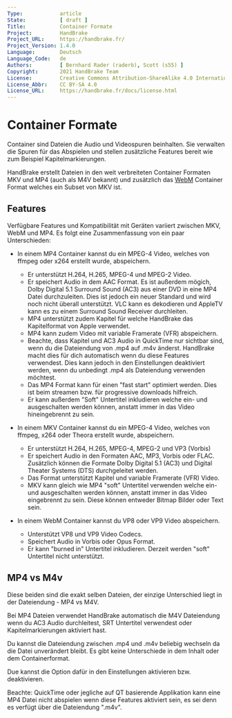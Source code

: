 ```yaml
---
Type:            article
State:           [ draft ]
Title:           Container Formate
Project:         HandBrake
Project_URL:     https://handbrake.fr/
Project_Version: 1.4.0
Language:        Deutsch
Language_Code:   de
Authors:         [ Bernhard Rader (raderb), Scott (s55) ]
Copyright:       2021 HandBrake Team
License:         Creative Commons Attribution-ShareAlike 4.0 International
License_Abbr:    CC BY-SA 4.0
License_URL:     https://handbrake.fr/docs/license.html
---
```


Container Formate
=================
Container sind Dateien die Audio und Videospuren beinhalten. Sie verwalten die Spuren für das Abspielen und stellen zusätzliche Features bereit wie zum Beispiel Kapitelmarkierungen.

HandBrake erstellt Dateien in den weit verbreiteten Container Formaten MKV und MP4 (auch als M4V bekannt) und zusätzlich das [WebM](https://www.webmproject.org/) Container Format welches ein Subset von MKV ist.

## Features
Verfügbare Features und Kompatibilität mit Geräten variiert zwischen MKV, WebM und MP4. Es folgt eine Zusammenfassung von ein paar Unterschieden:

- In einem MP4 Container kannst du ein MPEG-4 Video, welches von ffmpeg oder x264 erstellt wurde, abspeichern.
  - Er unterstützt H.264, H.265, MPEG-4 und MPEG-2 Video.
  - Er speichert Audio in dem AAC Format. Es ist außerdem mögich, Dolby Digital 5.1 Surround Sound (AC3) aus einer DVD in eine MP4 Datei durchzuleiten. Dies ist jedoch ein neuer Standard und wird noch nicht überall unterstützt. VLC kann es dekodieren und AppleTV kann es zu einem Surround Sound Receiver durchleiten.
  - MP4 unterstützt zudem Kapitel für welche HandBrake das Kapitelformat von Apple verwendet.
  - MP4 kann zudem Video mit variable Framerate (VFR) abspeichern.
  - Beachte, dass Kapitel und AC3 Audio in QuickTime nur sichtbar sind, wenn du die Dateiendung von .mp4 auf .m4v änderst. HandBrake macht dies für dich automatisch wenn du diese Features verwendest. Dies kann jedoch in den Einstellungen deaktiviert werden, wenn du unbedingt .mp4 als Dateiendung verwenden möchtest.
  - Das MP4 Format kann für einen "fast start" optimiert werden. Dies ist beim streamen bzw. für progressive downloads hilfreich.
  - Er kann außerdem "Soft" Untertitel inkludieren welche ein- und ausgeschalten werden können, anstatt immer in das Video hineingebrennt zu sein.

- In einem MKV Container kannst du ein MPEG-4 Video, welches von ffmpeg, x264 oder Theora erstellt wurde, abspeichern.
  - Er unterstützt H.264, H.265, MPEG-4, MPEG-2 und VP3 (Vorbis)
  - Er speichert Audio in den Formaten AAC, MP3, Vorbis oder FLAC. Zusätzlich können die Formate Dolby Digital 5.1 (AC3) und Digital Theater Systems (DTS) durchgeleitet werden.
  - Das Format unterstützt Kapitel und variable Framerate (VFR) Video.
  - MKV kann gleich wie MP4 "soft" Untertitel verwenden welche ein- und ausgeschalten werden können, anstatt immer in das Video eingebrennt zu sein. Diese können entweder Bitmap Bilder oder Text sein.

- In einem WebM Container kannst du VP8 oder VP9 Video abspeichern.
  - Unterstützt VP8 und VP9 Video Codecs.
  - Speichert Audio in Vorbis oder Opus Format.
  - Er kann "burned in" Untertitel inkludieren. Derzeit werden "soft" Untertitel nicht unterstützt.

## MP4 vs M4v

Diese beiden sind die exakt selben Dateien, der einzige Unterschied liegt in der Dateiendung - MP4 vs M4V.

Bei MP4 Dateien verwendet HandBrake automatisch die M4V Dateiendung wenn du AC3 Audio durchleitest, SRT Untertitel verwendest oder Kapitelmarkierungen aktiviert hast.

Du kannst die Dateiendung zwischen .mp4 und .m4v beliebig wechseln da die Datei unverändert bleibt. Es gibt keine Unterschiede in dem Inhalt oder dem Containerformat.

Due kannst die Option dafür in den Einstellungen aktivieren bzw. deaktivieren.

Beachte: QuickTime oder jegliche auf QT basierende Applikation kann eine MP4 Datei nicht abspielen wenn diese Features aktiviert sein, es sei denn es verfügt über die Dateiendung ".m4v".
